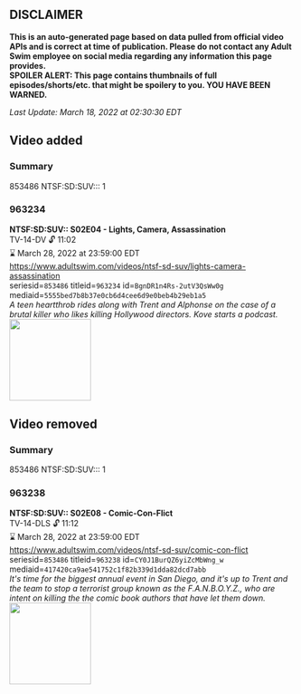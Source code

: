 ## DISCLAIMER
**This is an auto-generated page based on data pulled from official video APIs and is correct at time of publication. Please do not contact any Adult Swim employee on social media regarding any information this page provides.**  
**SPOILER ALERT: This page contains thumbnails of full episodes/shorts/etc. that might be spoilery to you. YOU HAVE BEEN WARNED.**  

_Last Update: March 18, 2022 at 02:30:30 EDT_
## Video added
### Summary
853486 NTSF:SD:SUV::: 1  
### 963234
**NTSF:SD:SUV:: S02E04 - Lights, Camera, Assassination**  
TV-14-DV 🔓 11:02  
⌛ March 28, 2022 at 23:59:00 EDT  
https://www.adultswim.com/videos/ntsf-sd-suv/lights-camera-assassination  
seriesid=`853486` titleid=`963234` id=`BgnDR1n4Rs-2utV3QsWw0g` mediaid=`5555bed7b8b37e0cb6d4cee6d9e0beb4b29eb1a5`  
_A teen heartthrob rides along with Trent and Alphonse on the case of a brutal killer who likes killing Hollywood directors. Kove starts a podcast._  
<a href="https://media.cdn.adultswim.com/uploads/20200312/thumbnails/2_203121313270-ntsf_204_dup-20160330.jpg"><img src="https://media.cdn.adultswim.com/uploads/20200312/thumbnails/2_203121313270-ntsf_204_dup-20160330.jpg" height="144px" /></a>
## Video removed
### Summary
853486 NTSF:SD:SUV::: 1  
### 963238
**NTSF:SD:SUV:: S02E08 - Comic-Con-Flict**  
TV-14-DLS 🔓 11:12  
⌛ March 28, 2022 at 23:59:00 EDT  
https://www.adultswim.com/videos/ntsf-sd-suv/comic-con-flict  
seriesid=`853486` titleid=`963238` id=`CY0J1BurQZ6yiZcMbWng_w` mediaid=`417420ca9ae541752c1f82b339d1dda82dcd7abb`  
_It's time for the biggest annual event in San Diego, and it's up to Trent and the team to stop a terrorist group known as the F.A.N.B.O.Y.Z., who are intent on killing the the comic book authors that have let them down._  
<a href="https://media.cdn.adultswim.com/uploads/20200312/thumbnails/2_203121314513-ntsf_209_dup-20160412.jpg"><img src="https://media.cdn.adultswim.com/uploads/20200312/thumbnails/2_203121314513-ntsf_209_dup-20160412.jpg" height="144px" /></a>
